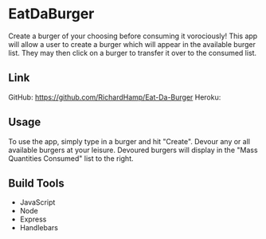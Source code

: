 # EatDaBurger

Create a burger of your choosing before consuming it vorociously! This app will allow a user to create a burger which will appear in the available burger list. They may then click on a burger to transfer it over to the consumed list.

## Link
GitHub: https://github.com/RichardHamp/Eat-Da-Burger
Heroku: 

## Usage

To use the app, simply type in a burger and hit "Create". Devour any or all available burgers at your leisure. Devoured burgers will display in the "Mass Quantities Consumed" list to the right.

## Build Tools
- JavaScript
- Node
- Express
- Handlebars